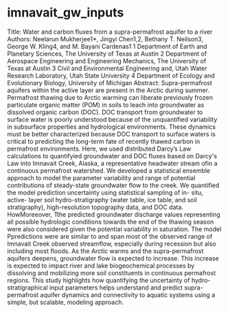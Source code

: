 # imnavait_gw_inputs
Title: Water and carbon fluxes from a supra-permafrost aquifer to a river 
Authors: 
Neelarun Mukherjee1*, Jingyi Chen1,2, Bethany T. Neilson3, George W. Kling4, and M. Bayani Cardenas1
1 Department of Earth and Planetary Sciences, The University of Texas at Austin
2 Department of Aerospace Engineering and Engineering Mechanics, The University of Texas at Austin
3 Civil and Environmental Engineering and, Utah Water Research Laboratory, Utah State University
4 Department of Ecology and Evolutionary Biology, University of Michigan
Abstract:
Supra-permafrost aquifers within the active layer are present in the Arctic during summer. Permafrost thawing due to Arctic warming can liberate previously frozen particulate organic matter (POM) in soils to leach into groundwater as dissolved organic carbon (DOC). DOC transport from groundwater to surface water is poorly understood because of the unquantified variability in subsurface properties and hydrological environments. These dynamics must be better characterized because DOC transport to surface waters is critical to predicting the long-term fate of recently thawed carbon in permafrost environments. Here, we used distributed Darcy’s Law calculations to quantifyied groundwater and DOC fluxes based on Darcy's Law into Imnavait Creek, Alaska, a representative headwater stream ofin a continuous permafrost watershed. We developed a statistical ensemble approach to model the parameter variability and range of potential contributions of steady-state groundwater flow to the creek. We quantified the model prediction uncertainty using statistical sampling of in- situ, active- layer soil hydro-stratigraphy (water table, ice table, and soil stratigraphy), high-resolution topography data, and DOC data. HowMoreeover, Tthe predicted groundwater discharge values representing all possible hydrologic conditions towards the end of the thawing season were also considered given the potential variability in saturation. The model Ppredictions were are similar to and span most of the observed range of Imnavait Creek observed streamflow, especially during  recession but also including most floods.  As the Arctic warms and the supra-permafrost aquifers deepens, groundwater flow is expected to increase. This increase is expected to impact river and lake biogeochemical processes by dissolving and mobilizing more soil constituents in continuous permafrost regions. This study highlights how quantifying the uncertainty of hydro-stratigraphical input parameters helps understand and predict supra-permafrost aquifer dynamics and connectivity to aquatic systems using a simple, but scalable, modeling approach. 
